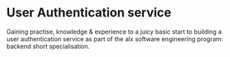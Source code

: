 # User Authentication service

Gaining practise, knowledge & experience to a juicy basic start to building a user authentication service as part of the alx software engineering program: backend short specialisation.
